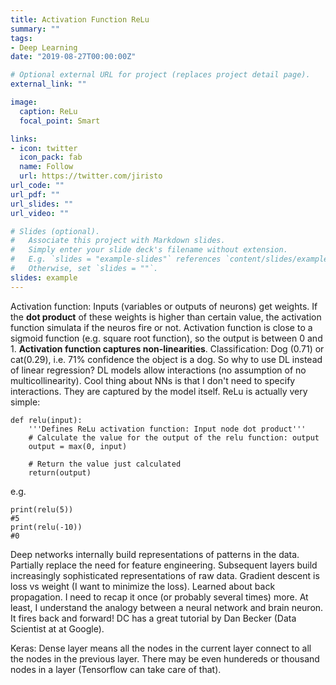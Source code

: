 ```yaml
---
title: Activation Function ReLu
summary: ""
tags:
- Deep Learning
date: "2019-08-27T00:00:00Z"

# Optional external URL for project (replaces project detail page).
external_link: ""

image:
  caption: ReLu
  focal_point: Smart

links:
- icon: twitter
  icon_pack: fab
  name: Follow
  url: https://twitter.com/jiristo
url_code: ""
url_pdf: ""
url_slides: ""
url_video: ""

# Slides (optional).
#   Associate this project with Markdown slides.
#   Simply enter your slide deck's filename without extension.
#   E.g. `slides = "example-slides"` references `content/slides/example-slides.md`.
#   Otherwise, set `slides = ""`.
slides: example
---
```

Activation function: Inputs (variables or outputs of neurons) get weights. If the **dot product** of these weights is higher than certain value, the activation function simulata if the neuros fire or not. Activation function is close to a sigmoid function (e.g. square root function), so the output is between 0 and 1. **Activation function captures non-linearities**. Classification: Dog (0.71) or cat(0.29), i.e. 71% confidence the object is a dog. So why to use DL instead of linear regression? DL models allow interactions (no assumption of no multicollinearity). Cool thing about NNs is that I don't need to specify interactions. They are captured by the model itself. ReLu is actually very simple:

```
def relu(input):
    '''Defines ReLu activation function: Input node dot product'''
    # Calculate the value for the output of the relu function: output
    output = max(0, input)

    # Return the value just calculated
    return(output)
```
e.g.
```
print(relu(5))
#5
print(relu(-10))
#0
```

Deep networks internally build representations of patterns in the data. Partially replace the need for feature engineering. Subsequent layers build increasingly sophisticated
representations of raw data. Gradient descent is loss vs weight (I want to minimize the loss). Learned about back propagation. I need to recap it once (or probably several times) more. At least, I understand the analogy between a neural network  and brain neuron. It fires back and forward! DC has a great tutorial by Dan Becker (Data Scientist at at Google).

Keras: Dense layer means all the nodes in the current layer connect to all the nodes in the previous layer. There may be even hundereds or thousand nodes in a layer (Tensorflow can take care of that).

